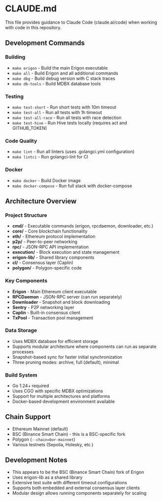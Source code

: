 # CLAUDE.md

This file provides guidance to Claude Code (claude.ai/code) when working with code in this repository.

## Development Commands

### Building
- `make erigon` - Build the main Erigon executable
- `make all` - Build Erigon and all additional commands
- `make dbg` - Build debug version with C stack traces
- `make db-tools` - Build MDBX database tools

### Testing
- `make test-short` - Run short tests with 10m timeout
- `make test-all` - Run all tests with 1h timeout
- `make test-all-race` - Run all tests with race detection
- `make test-hive` - Run Hive tests locally (requires act and GITHUB_TOKEN)

### Code Quality
- `make lint` - Run all linters (uses .golangci.yml configuration)
- `make lintci` - Run golangci-lint for CI

### Docker
- `make docker` - Build Docker image
- `make docker-compose` - Run full stack with docker-compose

## Architecture Overview

### Project Structure
- **cmd/** - Executable commands (erigon, rpcdaemon, downloader, etc.)
- **core/** - Core blockchain functionality
- **eth/** - Ethereum protocol implementation
- **p2p/** - Peer-to-peer networking
- **rpc/** - JSON-RPC API implementation
- **execution/** - Block execution and state management
- **erigon-lib/** - Shared library components
- **cl/** - Consensus layer (Caplin)
- **polygon/** - Polygon-specific code

### Key Components
- **Erigon** - Main Ethereum client executable
- **RPCDaemon** - JSON-RPC server (can run separately)
- **Downloader** - Snapshot and block downloading
- **Sentry** - P2P networking layer
- **Caplin** - Built-in consensus client
- **TxPool** - Transaction pool management

### Data Storage
- Uses MDBX database for efficient storage
- Supports modular architecture where components can run as separate processes
- Snapshot-based sync for faster initial synchronization
- Three pruning modes: archive, full (default), minimal

### Build System
- Go 1.24+ required
- Uses CGO with specific MDBX optimizations
- Support for multiple architectures and platforms
- Docker-based development environment available

## Chain Support
- Ethereum Mainnet (default)
- BSC (Binance Smart Chain) - this is a BSC-specific fork
- Polygon (`--chain=bor-mainnet`)
- Various testnets (Sepolia, Holesky, etc.)

## Development Notes
- This appears to be the BSC (Binance Smart Chain) fork of Erigon
- Uses erigon-lib as a shared library
- Extensive test suite with different timeout configurations
- Supports both embedded and external consensus layer clients
- Modular design allows running components separately for scaling